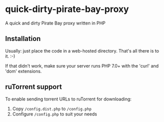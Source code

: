 quick-dirty-pirate-bay-proxy
============================

A quick and dirty Pirate Bay proxy written in PHP

Installation
------------

Usually: just place the code in a web-hosted directory. That's all there is to it. :-)

If that didn't work, make sure your server runs PHP 7.0+ with the 'curl' and 'dom' extensions.

ruTorrent support
-----------------

To enable sending torrent URLs to ruTorrent for downloading:

1. Copy `/config.dist.php` to `/config.php`
2. Configure `/config.php` to suit your needs
